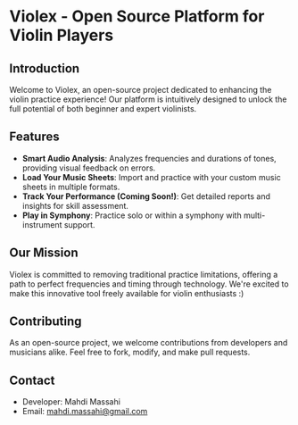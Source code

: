 # Violex - Open Source Platform for Violin Players

## Introduction
Welcome to Violex, an open-source project dedicated to enhancing the violin practice experience! Our platform is intuitively designed to unlock the full potential of both beginner and expert violinists.

## Features
- **Smart Audio Analysis**: Analyzes frequencies and durations of tones, providing visual feedback on errors.
- **Load Your Music Sheets**: Import and practice with your custom music sheets in multiple formats.
- **Track Your Performance (Coming Soon!)**: Get detailed reports and insights for skill assessment.
- **Play in Symphony**: Practice solo or within a symphony with multi-instrument support.

## Our Mission
Violex is committed to removing traditional practice limitations, offering a path to perfect frequencies and timing through technology. We're excited to make this innovative tool freely available for violin enthusiasts :)

## Contributing
As an open-source project, we welcome contributions from developers and musicians alike. Feel free to fork, modify, and make pull requests.

## Contact
- Developer: Mahdi Massahi
- Email: mahdi.massahi@gmail.com
